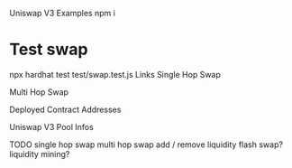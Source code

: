 Uniswap V3 Examples
npm i

# Test swap
npx hardhat test test/swap.test.js
Links
Single Hop Swap

Multi Hop Swap

Deployed Contract Addresses

Uniswap V3 Pool Infos

TODO
 single hop swap
 multi hop swap
 add / remove liquidity
 flash swap?
 liquidity mining?
